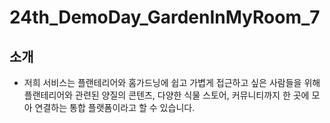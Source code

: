# 24th_DemoDay_GardenInMyRoom_7

## 소개
- 저희 서비스는 플랜테리어와 홈가드닝에 쉽고 가볍게 접근하고 싶은 사람들을 위해 플랜테리어와 관련된 양질의 콘텐츠, 다양한 식물 스토어, 커뮤니티까지 한 곳에 모아 연결하는 통합 플랫폼이라고 할 수 있습니다.
